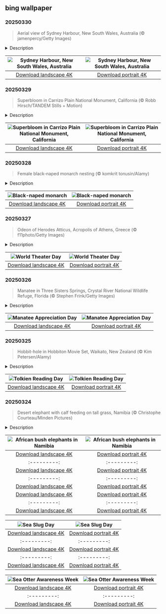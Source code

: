 ## bing wallpaper

### 20250330

> Aerial view of Sydney Harbour, New South Wales, Australia (© jamenpercy/Getty Images)

<details>
<summary>Description</summary>

> Today's photo features a spot in Sydney, Australia, where shimmery waters meet famous landmarks: Port Jackson, more commonly known as Sydney Harbour. In the center, we have a bird's-eye view of the Sydney Opera House, an architectural icon with sail-like shells that shine bright under the Australian sun. Designed by Danish architect Jørn Utzon, this UNESCO World Heritage Site took 14 years to complete and hosts over 1,500 performances annually. Just across the harbor, on the left side of the picture, the Sydney Harbour Bridge—affectionately called 'the Coathanger' for its arching steel frame—connects the city's northern and southern shores. When it opened in 1932, it was the world's widest long-span bridge. Adventurous visitors can climb its 440-foot summit for breathtaking panoramic views.
> 
> Every New Year's Eve, this waterfront transforms into the stage for spectacular fireworks displays, attracting over a million spectators and millions more watching worldwide. The dazzling show, launched from the bridge and barges across the harbor, is a bucket-list experience. No matter what time of year, Sydney Harbour promises an experience filled with history, adventure, and beauty at every turn.
> 
> 

</details>

| ![Sydney Harbour, New South Wales, Australia](https://cn.bing.com/th?id=OHR.SydneyHarbour_EN-US2885246621_UHD.jpg&pid=hp&w=400&h=224&rs=1&c=4) | ![Sydney Harbour, New South Wales, Australia](https://cn.bing.com/th?id=OHR.SydneyHarbour_EN-US2885246621_1080x1920.jpg&pid=hp&w=155&h=315&rs=1&c=4) |
|:---------:|:---------:|
| [Download landscape 4K](https://cn.bing.com/th?id=OHR.SydneyHarbour_EN-US2885246621_UHD.jpg) | [Download portrait 4K](https://cn.bing.com/th?id=OHR.SydneyHarbour_EN-US2885246621_1080x1920.jpg) |

### 20250329

> Superbloom in Carrizo Plain National Monument, California (© Robb Hirsch/TANDEM Stills + Motion)

<details>
<summary>Description</summary>

> It's not every day you see a desert burst into colors, but during a superbloom, arid land is covered with endless stretches of flowers. This rare phenomenon happens in California and Arizona when the rainy season awakens wildflower seeds that have been lying dormant in the soil. Superblooms in California typically occur once a decade, but prolonged droughts in the 21st century have made them increasingly less frequent. Drawing attention to California's diverse flora and rural federal lands, this event offers a temporary boost to local economies.
> 
> One of the best spots to witness this spectacular phenomenon is Carrizo Plain National Monument, seen in today's image. A vast enclosed grassland in southeastern San Luis Obispo County, California, this spot is approximately 50 miles long and 15 miles wide. Here, the hills of the Temblor and Caliente Ranges, along with the valley floor near Soda Lake, transform into a patchwork of colorful wildflowers. Have you ever had the chance to see a superbloom?
> 
> 

</details>

| ![Superbloom in Carrizo Plain National Monument, California](https://cn.bing.com/th?id=OHR.CarrizoBloom_EN-US2504669059_UHD.jpg&pid=hp&w=400&h=224&rs=1&c=4) | ![Superbloom in Carrizo Plain National Monument, California](https://cn.bing.com/th?id=OHR.CarrizoBloom_EN-US2504669059_1080x1920.jpg&pid=hp&w=155&h=315&rs=1&c=4) |
|:---------:|:---------:|
| [Download landscape 4K](https://cn.bing.com/th?id=OHR.CarrizoBloom_EN-US2504669059_UHD.jpg) | [Download portrait 4K](https://cn.bing.com/th?id=OHR.CarrizoBloom_EN-US2504669059_1080x1920.jpg) |

### 20250328

> Female black-naped monarch nesting (© komkrit tonusin/Alamy)

<details>
<summary>Description</summary>

> Watch closely; you might catch a glimpse of the black-naped monarch. This bird is part of the monarch flycatcher family, which also includes shrikebills, magpie-larks, and paradise flycatchers. Found across tropical southern Asia, from Iran and Sri Lanka to Indonesia and the Philippines, the black-naped monarch prefers dense forests and other lush, wooded spots. It perches upright on its short legs and spends most of its time catching insects in midair. These birds occupy the dense understory of the forest canopy.
> 
> During the breeding season, the female black-naped monarch lays two or three eggs in a cozy, cup-shaped nest tucked into a tree fork, as seen in today's image. The nest is woven with filaments of spider webs and marasmius, a type of mushroom-producing fungus known for its natural antibiotic properties. This clever design may help shield young birds from harmful infections, turning the nest into a tiny, self-sustaining sanctuary. And here's another touch—Mama Bird even decorates the nest with spider-egg cases.
> 
> 

</details>

| ![Black-naped monarch](https://cn.bing.com/th?id=OHR.NestingMonarch_EN-US2312410271_UHD.jpg&pid=hp&w=400&h=224&rs=1&c=4) | ![Black-naped monarch](https://cn.bing.com/th?id=OHR.NestingMonarch_EN-US2312410271_1080x1920.jpg&pid=hp&w=155&h=315&rs=1&c=4) |
|:---------:|:---------:|
| [Download landscape 4K](https://cn.bing.com/th?id=OHR.NestingMonarch_EN-US2312410271_UHD.jpg) | [Download portrait 4K](https://cn.bing.com/th?id=OHR.NestingMonarch_EN-US2312410271_1080x1920.jpg) |

### 20250327

> Odeon of Herodes Atticus, Acropolis of Athens, Greece (© f11photo/Getty Images)

<details>
<summary>Description</summary>

> Lights on, curtains rise—it's World Theater Day. Since 1961, this annual event by the International Theater Institute (ITI) has united audiences and artists in a shared appreciation of storytelling, creativity, and culture. Every year, a renowned theater figure is invited by ITI to deliver a message that resonates across the industry. Their words are translated into more than 50 languages and shared with people all over the world. These messages highlight theater's role in society—be it as a mirror to reality, an agent of change, or a refuge for the imagination. From Shakespeare's soliloquies to experimental avant-garde productions, theater has continuously evolved while holding onto its core: human connection.
> 
> So, what better place to celebrate today than at the Odeon of Herodes Atticus? Located at the foot of the Acropolis in Athens, Greece, this stone Roman theater has been setting the scene for performances for nearly two millennia. Built in 161 CE by the wealthy Roman Herodes Atticus in memory of his wife, the ancient venue has hosted everything from classical tragedies to modern-day concerts. Despite the passing centuries, its acoustics still strike the right chord.
> 
> 

</details>

| ![World Theater Day](https://cn.bing.com/th?id=OHR.OdeonAthens_EN-US2159327450_UHD.jpg&pid=hp&w=400&h=224&rs=1&c=4) | ![World Theater Day](https://cn.bing.com/th?id=OHR.OdeonAthens_EN-US2159327450_1080x1920.jpg&pid=hp&w=155&h=315&rs=1&c=4) |
|:---------:|:---------:|
| [Download landscape 4K](https://cn.bing.com/th?id=OHR.OdeonAthens_EN-US2159327450_UHD.jpg) | [Download portrait 4K](https://cn.bing.com/th?id=OHR.OdeonAthens_EN-US2159327450_1080x1920.jpg) |

### 20250326

> Manatee in Three Sisters Springs, Crystal River National Wildlife Refuge, Florida (© Stephen Frink/Getty Images)

<details>
<summary>Description</summary>

> Manatees don't rush through life—they float. These gentle giants of the sea have been gliding through warm waters for millions of years, minding their own business and munching on seagrass. But despite their laid-back nature, they face serious threats. Hence, the last Wednesday of March is dedicated to them—Manatee Appreciation Day.
> 
> There are three species of manatees: the West Indian, the Amazonian, and the African manatee. The West Indian manatee, which includes the Florida manatee, can grow up to 13 feet long and weigh over 1,000 pounds. These peaceful creatures spend most of their time grazing and napping. They have no natural predators, but human activity poses a major risk. Boat strikes are a leading cause of injury and death, as these marine mammals are too slow to dodge speeding vessels. Habitat loss and pollution also threaten their survival. Conservation efforts, including speed limits in manatee zones and habitat protection, have helped, but these sea cows still need all the support they can get.
> 
> 

</details>

| ![Manatee Appreciation Day](https://cn.bing.com/th?id=OHR.CrystalManatee_EN-US1724106178_UHD.jpg&pid=hp&w=400&h=224&rs=1&c=4) | ![Manatee Appreciation Day](https://cn.bing.com/th?id=OHR.CrystalManatee_EN-US1724106178_1080x1920.jpg&pid=hp&w=155&h=315&rs=1&c=4) |
|:---------:|:---------:|
| [Download landscape 4K](https://cn.bing.com/th?id=OHR.CrystalManatee_EN-US1724106178_UHD.jpg) | [Download portrait 4K](https://cn.bing.com/th?id=OHR.CrystalManatee_EN-US1724106178_1080x1920.jpg) |

### 20250325

> Hobbit-hole in Hobbiton Movie Set, Waikato, New Zealand (© Kim Petersen/Alamy)

<details>
<summary>Description</summary>

> Today is Tolkien Reading Day. It's a time to dust off well-worn copies of 'The Lord of the Rings' or 'The Hobbit,' and journey once more into the lands of elves, dwarves, and one particularly famous ring. But why this date? March 25 is the day the One Ring was destroyed, bringing down Sauron and ending his dark reign. The observation was launched in 2003 to encourage people to explore J.R.R. Tolkien's works. Schools, libraries, and fans worldwide take part, reading passages aloud, discussing favorite moments, and diving into the rich lore of Middle-earth. Some go all out with themed events, cosplay, and even second breakfasts—because what better way to honor Tolkien than by feasting like a hobbit?
> 
> Tolkien's writings extend far beyond Middle-earth. His academic work on language and mythology, his poetry, and lesser-known stories like in 'The Silmarillion' offer plenty for curious readers. Not sure where to start? Try reading the iconic 'All That is Gold Does Not Glitter' poem, revisiting Bilbo's riddle battle with Gollum, or even touring a hobbit-hole at Hobbiton Movie Set in Waikato, New Zealand, like the one pictured here.
> 
> 

</details>

| ![Tolkien Reading Day](https://cn.bing.com/th?id=OHR.HobbitHole_EN-US1602468401_UHD.jpg&pid=hp&w=400&h=224&rs=1&c=4) | ![Tolkien Reading Day](https://cn.bing.com/th?id=OHR.HobbitHole_EN-US1602468401_1080x1920.jpg&pid=hp&w=155&h=315&rs=1&c=4) |
|:---------:|:---------:|
| [Download landscape 4K](https://cn.bing.com/th?id=OHR.HobbitHole_EN-US1602468401_UHD.jpg) | [Download portrait 4K](https://cn.bing.com/th?id=OHR.HobbitHole_EN-US1602468401_1080x1920.jpg) |

### 20250324

> Desert elephant with calf feeding on tall grass, Namibia (© Christophe Courteau/Minden Pictures)

<details>
<summary>Description</summary>

> Desert elephants, found in Namibia and Mali, are African bush elephants that have adapted to the harsh conditions of the Namib and Sahara deserts. These extremely arid regions receive less than 2.75 inches of annual rainfall. Compared to other bush elephants, desert elephants have longer legs, broader feet, and slightly smaller bodies. These resilient herbivores migrate between waterholes, following ancient routes based on seasonal food and water availability. Male desert elephants often roam alone over vast areas, while female-led family groups stay near rivers, where food is more plentiful. Their incredible adaptability is showcased by their ability to travel long distances, sometimes 43 miles in a single night, to find their favorite myrrh bushes.
> 
> 
> 
> 

</details>

| ![African bush elephants in Namibia](https://cn.bing.com/th?id=OHR.ElephantGrass_EN-US1398774650_UHD.jpg&pid=hp&w=400&h=224&rs=1&c=4) | ![African bush elephants in Namibia](https://cn.bing.com/th?id=OHR.ElephantGrass_EN-US1398774650_1080x1920.jpg&pid=hp&w=155&h=315&rs=1&c=4) |
|:---------:|:---------:|
| [Download landscape 4K](https://cn.bing.com/th?id=OHR.ElephantGrass_EN-US1398774650_UHD.jpg) | [Download portrait 4K](https://cn.bing.com/th?id=OHR.ElephantGrass_EN-US1398774650_1080x1920.jpg) |auLoire_EN-US8827570825_UHD.jpg) | [Download portrait 4K](https://cn.bing.com/th?id=OHR.ChateauLoire_EN-US8827570825_1080x1920.jpg) |(https://cn.bing.com/th?id=OHR.NusaPenida_EN-US8722184767_1080x1920.jpg) |OHR.NappingLion_EN-US8441298325_1080x1920.jpg&pid=hp&w=155&h=315&rs=1&c=4) |
|:---------:|:---------:|
| [Download landscape 4K](https://cn.bing.com/th?id=OHR.NappingLion_EN-US8441298325_UHD.jpg) | [Download portrait 4K](https://cn.bing.com/th?id=OHR.NappingLion_EN-US8441298325_1080x1920.jpg) |=1&c=4) |
|:---------:|:---------:|
| [Download landscape 4K](https://cn.bing.com/th?id=OHR.ItalyClock_EN-US7397391355_UHD.jpg) | [Download portrait 4K](https://cn.bing.com/th?id=OHR.ItalyClock_EN-US7397391355_1080x1920.jpg) |:---------:|
| [Download landscape 4K](https://cn.bing.com/th?id=OHR.CoastalWales_EN-US9903529231_UHD.jpg) | [Download portrait 4K](https://cn.bing.com/th?id=OHR.CoastalWales_EN-US9903529231_1080x1920.jpg) |ng.com/th?id=OHR.MeknesMorocco_EN-US6991915839_UHD.jpg) | [Download portrait 4K](https://cn.bing.com/th?id=OHR.MeknesMorocco_EN-US6991915839_1080x1920.jpg) |e 4K](https://cn.bing.com/th?id=OHR.CoralTurtle_EN-US6100263163_UHD.jpg) | [Download portrait 4K](https://cn.bing.com/th?id=OHR.CoralTurtle_EN-US6100263163_1080x1920.jpg) |as_EN-US6430903741_UHD.jpg) | [Download portrait 4K](https://cn.bing.com/th?id=OHR.Calacas_EN-US6430903741_1080x1920.jpg) |.com/th?id=OHR.SealRiver_EN-US6267835630_1080x1920.jpg&pid=hp&w=155&h=315&rs=1&c=4) |
|:---------:|:---------:|
| [Download landscape 4K](https://cn.bing.com/th?id=OHR.SealRiver_EN-US6267835630_UHD.jpg) | [Download portrait 4K](https://cn.bing.com/th?id=OHR.SealRiver_EN-US6267835630_1080x1920.jpg) |e a more fitting name. Someone call Terry.
> 
> 

</details>

| ![Sea Slug Day](https://cn.bing.com/th?id=OHR.SeaAngel_EN-US5531672696_UHD.jpg&pid=hp&w=400&h=224&rs=1&c=4) | ![Sea Slug Day](https://cn.bing.com/th?id=OHR.SeaAngel_EN-US5531672696_1080x1920.jpg&pid=hp&w=155&h=315&rs=1&c=4) |
|:---------:|:---------:|
| [Download landscape 4K](https://cn.bing.com/th?id=OHR.SeaAngel_EN-US5531672696_UHD.jpg) | [Download portrait 4K](https://cn.bing.com/th?id=OHR.SeaAngel_EN-US5531672696_1080x1920.jpg) |OHR.DarkSkyAcadia_EN-US6966527964_1080x1920.jpg) |.bing.com/th?id=OHR.GoldenJellyfish_EN-US6743816471_1080x1920.jpg&pid=hp&w=155&h=315&rs=1&c=4) |
|:---------:|:---------:|
| [Download landscape 4K](https://cn.bing.com/th?id=OHR.GoldenJellyfish_EN-US6743816471_UHD.jpg) | [Download portrait 4K](https://cn.bing.com/th?id=OHR.GoldenJellyfish_EN-US6743816471_1080x1920.jpg) |ng.com/th?id=OHR.LastDollarRoad_EN-US7923638318_UHD.jpg&pid=hp&w=400&h=224&rs=1&c=4) | ![First day of autumn](https://cn.bing.com/th?id=OHR.LastDollarRoad_EN-US7923638318_1080x1920.jpg&pid=hp&w=155&h=315&rs=1&c=4) |
|:---------:|:---------:|
| [Download landscape 4K](https://cn.bing.com/th?id=OHR.LastDollarRoad_EN-US7923638318_UHD.jpg) | [Download portrait 4K](https://cn.bing.com/th?id=OHR.LastDollarRoad_EN-US7923638318_1080x1920.jpg) |ppers who hunted otters to near extinction before they were protected by law. Although sea otter populations have rebounded, they are still considered endangered. Otters live along the Pacific Coast of North America, from California up to Alaska. Although they can walk on land, they almost never find the need or desire to, even when it's nap time. When they're ready for a snooze, they'll raft up, wrap themselves in a strand of kelp to keep them from drifting away, and recline on the world's biggest waterbed.

</details>

| ![Sea Otter Awareness Week](https://cn.bing.com/th?id=OHR.SitkaOtters_EN-US7714053956_UHD.jpg&pid=hp&w=400&h=224&rs=1&c=4) | ![Sea Otter Awareness Week](https://cn.bing.com/th?id=OHR.SitkaOtters_EN-US7714053956_1080x1920.jpg&pid=hp&w=155&h=315&rs=1&c=4) |
|:---------:|:---------:|
| [Download landscape 4K](https://cn.bing.com/th?id=OHR.SitkaOtters_EN-US7714053956_UHD.jpg) | [Download portrait 4K](https://cn.bing.com/th?id=OHR.SitkaOtters_EN-US7714053956_1080x1920.jpg) |oo_EN-US7569665443_UHD.jpg&pid=hp&w=400&h=224&rs=1&c=4) | ![World Bamboo Day](https://cn.bing.com/th?id=OHR.ArashiyamaBamboo_EN-US7569665443_1080x1920.jpg&pid=hp&w=155&h=315&rs=1&c=4) |
|:---------:|:---------:|
| [Download landscape 4K](https://cn.bing.com/th?id=OHR.ArashiyamaBamboo_EN-US7569665443_UHD.jpg) | [Download portrait 4K](https://cn.bing.com/th?id=OHR.ArashiyamaBamboo_EN-US7569665443_1080x1920.jpg) |